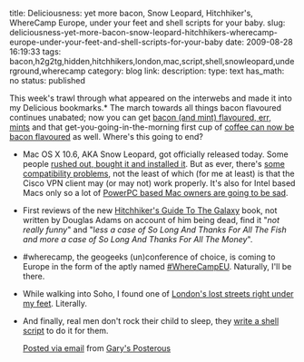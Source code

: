 title: Deliciousness: yet more bacon, Snow Leopard, Hitchhiker's, WhereCamp Europe, under your feet and shell scripts for your baby.
slug: deliciousness-yet-more-bacon-snow-leopard-hitchhikers-wherecamp-europe-under-your-feet-and-shell-scripts-for-your-baby
date: 2009-08-28 16:19:33
tags: bacon,h2g2tg,hidden,hitchhikers,london,mac,script,shell,snowleopard,underground,wherecamp
category: blog
link: 
description: 
type: text
has_math: no
status: published

This week's trawl through what appeared on the interwebs and made it into my Delicious bookmarks.* The march towards all things bacon flavoured continues unabated; now you can get [bacon (and mint) flavoured, err, mints](http://bit.ly/xLdyn "http://bit.ly/xLdyn") and that get-you-going-in-the-morning first cup of [coffee can now be bacon flavoured](http://bit.ly/r2CQi "http://bit.ly/r2CQi") as well. Where's this going to end?
* Mac OS X 10.6, AKA Snow Leopard, got officially released today. Some people [rushed out, bought it and installed it](http://bit.ly/2g5y3b "http://bit.ly/2g5y3b"). But as ever, there's [some compatibility problems](http://bit.ly/vazOU "http://bit.ly/vazOU"), not the least of which (for me at least) is that the Cisco VPN client may (or may not) work properly. It's also for Intel based Macs only so a lot of [PowerPC based Mac owners are going to be sad](http://bit.ly/Z75B0 "http://bit.ly/Z75B0").
* First reviews of the new [Hitchhiker's Guide To The Galaxy](http://bit.ly/8f2Bh "http://bit.ly/8f2Bh") book, not written by Douglas Adams on account of him being dead, find it "*not really funny*" and "l*ess a case of So Long And Thanks For All The Fish and more a case of So Long And Thanks For All The Money*".
* #wherecamp, the geogeeks (un)conference of choice, is coming to Europe in the form of the aptly named [#WhereCampEU](http://bit.ly/Dg485 "http://bit.ly/Dg485"). Naturally, I'll be there.
* While walking into Soho, I found one of [London's lost streets right under my feet](http://bit.ly/ylWzQ "http://bit.ly/ylWzQ"). Literally.
* And finally, real men don't rock their child to sleep, they [write a shell script](http://bit.ly/1dh4hk "http://bit.ly/1dh4hk") to do it for them.

  [Posted via email](http://posterous.com "http://posterous.com") from [Gary's Posterous](http://vicchi.posterous.com/deliciousness-yet-more-bacon-snow-leopard-hit "http://vicchi.posterous.com/deliciousness-yet-more-bacon-snow-leopard-hit") 

 

